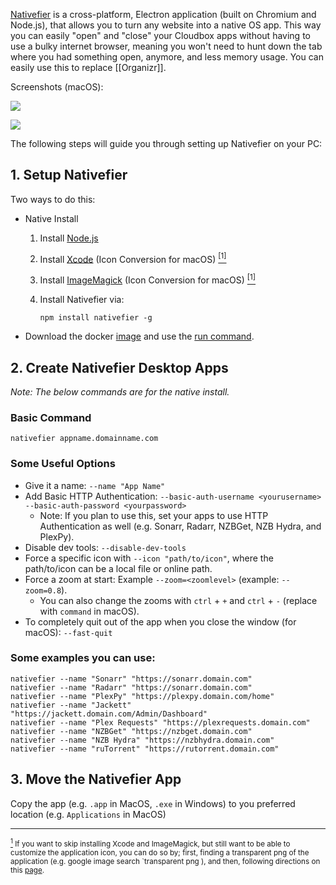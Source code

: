 [Nativefier](https://github.com/jiahaog/nativefier#nativefier) is a cross-platform, Electron application (built on Chromium and Node.js), that allows you to turn any website into a native OS app. This way you can easily "open" and "close" your Cloudbox apps without having to use a bulky internet browser, meaning you won't need to hunt down the tab where you had something open, anymore, and less memory usage.  You can easily use this to replace [[Organizr]]. 




Screenshots (macOS):

![](https://i.imgur.com/bHYzgix.png)


![](https://i.imgur.com/QnTjO7e.png)




The following steps will guide you through setting up Nativefier on your PC:


## 1. Setup Nativefier

Two ways to do this:

* Native Install

   1. Install [Node.js](https://nodejs.org/en/download/current)

   1. Install [Xcode](https://developer.apple.com/xcode) (Icon Conversion for macOS) <a href="#note1" id="note1ref"><sup>[1]</sup></a>

   1. Install [ImageMagick](https://www.imagemagick.org/script/download.php) (Icon Conversion for macOS) <a href="#note1" id="note1ref"><sup>[1]</sup></a>

   1. Install Nativefier via:

      ```
      npm install nativefier -g
      ```
* Download the docker [image](https://hub.docker.com/r/jiahaog/nativefier/) and use the [run command](https://github.com/jiahaog/nativefier#docker-image).

## 2. Create Nativefier Desktop Apps 

_Note: The below commands are for the native install._

### Basic Command


```
nativefier appname.domainname.com
```

### Some Useful Options

- Give it a name: `--name "App Name"`
- Add Basic HTTP Authentication: `--basic-auth-username <yourusername> --basic-auth-password <yourpassword>`
  - Note: If you plan to use this, set your apps to use HTTP Authentication as well (e.g. Sonarr, Radarr, NZBGet, NZB Hydra, and PlexPy).
- Disable dev tools: `--disable-dev-tools `
- Force a specific icon with `--icon "path/to/icon"`, where the path/to/icon can be a local file or online path.
- Force a zoom at start: Example `--zoom=<zoomlevel>` (example: `--zoom=0.8`). 
  - You can also change the zooms with `ctrl` + `+` and `ctrl` +  `-` (replace with `command` in macOS).
- To completely quit out of the app when you close the window (for macOS): `--fast-quit`

### Some examples you can use:

```
nativefier --name "Sonarr" "https://sonarr.domain.com"
nativefier --name "Radarr" "https://sonarr.domain.com"
nativefier --name "PlexPy" "https://plexpy.domain.com/home"
nativefier --name "Jackett" "https://jackett.domain.com/Admin/Dashboard"
nativefier --name "Plex Requests" "https://plexrequests.domain.com"
nativefier --name "NZBGet" "https://nzbget.domain.com"
nativefier --name "NZB Hydra" "https://nzbhydra.domain.com"
nativefier --name "ruTorrent" "https://rutorrent.domain.com"

```

## 3. Move the Nativefier App 

Copy the app (e.g.  `.app` in MacOS, `.exe` in Windows) to you preferred location (e.g. `Applications` in MacOS)



---
<sub> <a id="note1" href="#note1ref"><sup>1</sup></a> If you want to skip installing Xcode and ImageMagick, but still want to be able to customize the application icon, you can do so by; first, finding a transparent png of the application (e.g. google image search `transparent png <appname>), and then, following directions on this <a href="https://support.apple.com/en-us/HT201737">page</a>.</sub>